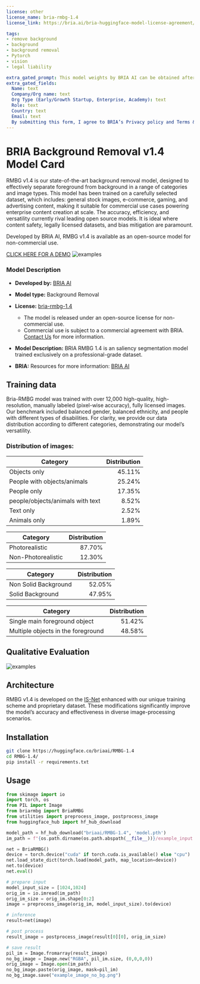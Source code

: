 ```yaml
---
license: other
license_name: bria-rmbg-1.4
license_link: https://bria.ai/bria-huggingface-model-license-agreement/

tags:
- remove background
- background
- background removal
- Pytorch
- vision
- legal liability

extra_gated_prompt: This model weights by BRIA AI can be obtained after a commercial license is agreed upon. Fill in the form below and we reach out to you.
extra_gated_fields:
  Name: text
  Company/Org name: text
  Org Type (Early/Growth Startup, Enterprise, Academy): text
  Role: text
  Country: text
  Email: text
  By submitting this form, I agree to BRIA’s Privacy policy and Terms & conditions, see links below: checkbox
---
```


# BRIA Background Removal v1.4 Model Card

RMBG v1.4 is our state-of-the-art background removal model, designed to effectively separate foreground from background in a range of
categories and image types. This model has been trained on a carefully selected dataset, which includes:
general stock images, e-commerce, gaming, and advertising content, making it suitable for commercial use cases powering enterprise content creation at scale. 
The accuracy, efficiency, and versatility currently rival leading open source models. 
It is ideal where content safety, legally licensed datasets, and bias mitigation are paramount. 

Developed by BRIA AI, RMBG v1.4 is available as an open-source model for non-commercial use. 

[CLICK HERE FOR A DEMO](https://huggingface.co/spaces/briaai/BRIA-RMBG-1.4)
![examples](t4.png)

### Model Description

- **Developed by:** [BRIA AI](https://bria.ai/)
- **Model type:** Background Removal 
- **License:** [bria-rmbg-1.4](https://bria.ai/bria-huggingface-model-license-agreement/)
  - The model is released under an open-source license for non-commercial use.
  - Commercial use is subject to a commercial agreement with BRIA. [Contact Us](https://bria.ai/contact-us) for more information. 

- **Model Description:** BRIA RMBG 1.4 is an saliency segmentation model trained exclusively on a professional-grade dataset.
- **BRIA:** Resources for more information: [BRIA AI](https://bria.ai/)



## Training data
Bria-RMBG model was trained with over 12,000 high-quality, high-resolution, manually labeled (pixel-wise accuracy), fully licensed images.
Our benchmark included balanced gender, balanced ethnicity, and people with different types of disabilities.
For clarity, we provide our data distribution according to different categories, demonstrating our model’s versatility.

### Distribution of images:

| Category | Distribution |
| -----------------------------------| -----------------------------------:|
| Objects only | 45.11% |
| People with objects/animals | 25.24% |
| People only | 17.35% |
| people/objects/animals with text | 8.52% |
| Text only | 2.52% |
| Animals only | 1.89% |

| Category | Distribution |
| -----------------------------------| -----------------------------------------:|
| Photorealistic | 87.70% |
| Non-Photorealistic | 12.30% |


| Category | Distribution |
| -----------------------------------| -----------------------------------:|
| Non Solid Background | 52.05% |
| Solid Background | 47.95% 


| Category | Distribution |
| -----------------------------------| -----------------------------------:|
| Single main foreground object | 51.42% |
| Multiple objects in the foreground | 48.58% |


## Qualitative Evaluation

![examples](results.png)


## Architecture

RMBG v1.4 is developed on the [IS-Net](https://github.com/xuebinqin/DIS) enhanced with our unique training scheme and proprietary dataset. 
These modifications significantly improve the model’s accuracy and effectiveness in diverse image-processing scenarios.

## Installation
```bash
git clone https://huggingface.co/briaai/RMBG-1.4
cd RMBG-1.4/
pip install -r requirements.txt
```

## Usage

```python
from skimage import io
import torch, os
from PIL import Image
from briarmbg import BriaRMBG
from utilities import preprocess_image, postprocess_image
from huggingface_hub import hf_hub_download

model_path = hf_hub_download("briaai/RMBG-1.4", 'model.pth')
im_path = f"{os.path.dirname(os.path.abspath(__file__))}/example_input.jpg"

net = BriaRMBG()
device = torch.device("cuda" if torch.cuda.is_available() else "cpu")
net.load_state_dict(torch.load(model_path, map_location=device))
net.to(device)
net.eval()    

# prepare input
model_input_size = [1024,1024]
orig_im = io.imread(im_path)
orig_im_size = orig_im.shape[0:2]
image = preprocess_image(orig_im, model_input_size).to(device)

# inference 
result=net(image)

# post process
result_image = postprocess_image(result[0][0], orig_im_size)

# save result
pil_im = Image.fromarray(result_image)
no_bg_image = Image.new("RGBA", pil_im.size, (0,0,0,0))
orig_image = Image.open(im_path)
no_bg_image.paste(orig_image, mask=pil_im)
no_bg_image.save("example_image_no_bg.png")
```